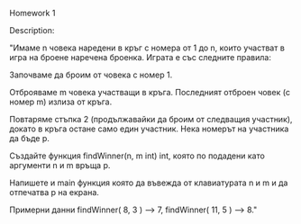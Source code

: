 Homework 1

Description: 

"Имаме n човека наредени в кръг с номера от 1 до n, които участват в игра на броене наречена броенка. Играта е със следните правила:

Започваме да броим от човека с номер 1.

Отброяваме m човека участващи в кръга. Последният отброен човек (с номер m) излиза от кръга.

Повтаряме стъпка 2 (продължавайки да броим от следващия участник), докато в кръга остане само един участник. Нека номерът на участника да бъде p.

Създайте функция findWinner(n, m int) int, която по подадени като аргументи n и m връща p.

Напишете и main функция която да въвежда от клавиатурата n и m и да отпечатва p на екрана.

Примерни данни findWinner( 8, 3 ) --> 7, findWinner( 11, 5 ) --> 8."